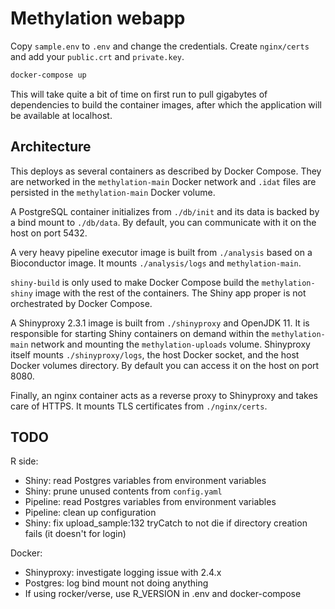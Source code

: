 # Methylation webapp

Copy `sample.env` to `.env` and change the credentials.
Create `nginx/certs` and add your `public.crt` and `private.key`.

```bash
docker-compose up
```
This will take quite a bit of time on first run to pull gigabytes of dependencies to build the
container images, after which the application will be available at localhost.

## Architecture
This deploys as several containers as described by Docker Compose. They are networked in the `methylation-main` Docker network and `.idat` files are persisted in the `methylation-main` Docker volume.

A PostgreSQL container initializes from `./db/init` and its data is backed by a bind mount to `./db/data`. By default, you can communicate with it on the host on port 5432.

A very heavy pipeline executor image is built from `./analysis` based on a Bioconductor image. It mounts `./analysis/logs` and `methylation-main`.

`shiny-build` is only used to make Docker Compose build the `methylation-shiny` image with the rest of the containers. The Shiny app proper is not orchestrated by Docker Compose.

A Shinyproxy 2.3.1 image is built from `./shinyproxy` and OpenJDK 11. It is responsible for starting Shiny containers on demand within the `methylation-main` network and mounting the `methylation-uploads` volume. Shinyproxy itself mounts `./shinyproxy/logs`, the host Docker socket, and the host Docker volumes directory. By default you can access it on the host on port 8080.

Finally, an nginx container acts as a reverse proxy to Shinyproxy and takes care of HTTPS. It mounts TLS certificates from `./nginx/certs`.

## TODO
R side:
- Shiny: read Postgres variables from environment variables
- Shiny: prune unused contents from `config.yaml`
- Pipeline: read Postgres variables from environment variables
- Pipeline: clean up configuration
- Shiny: fix upload_sample:132 tryCatch to not die if directory creation fails (it doesn't for login)

Docker:
- Shinyproxy: investigate logging issue with 2.4.x
- Postgres: log bind mount not doing anything
- If using rocker/verse, use R_VERSION in .env and docker-compose
